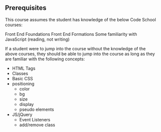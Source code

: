 ## Prerequisites
This course assumes the student has knowledge of the below Code School courses:

Front End Foundations
Front End Formations
Some familiarity with JavaScript (reading, not writing)

If a student were to jump into the course without the knowledge of the above courses, they should be able to jump into the course as long as they are familiar with the following concepts:

- HTML Tags
- Classes
- Basic CSS
- positioning
    - color
    - bg
    - size
    - display
    - pseudo elements
- JS/jQuery
    - Event Listeners
    - add/remove class
